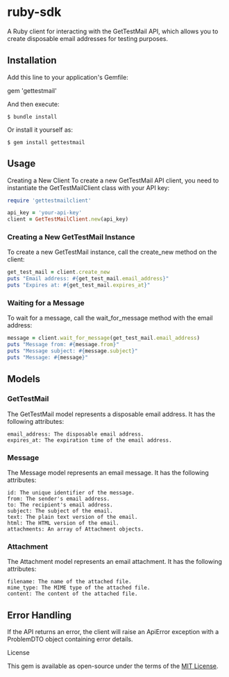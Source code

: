 # ruby-sdk

A Ruby client for interacting with the GetTestMail API, which allows you to create disposable email addresses for testing purposes.

## Installation

Add this line to your application's Gemfile:

gem 'gettestmail'


And then execute:

```
$ bundle install
```

Or install it yourself as:

```
$ gem install gettestmail
```

## Usage

Creating a New Client
To create a new GetTestMail API client, you need to instantiate the GetTestMailClient class with your API key:

```ruby
require 'gettestmailclient'

api_key = 'your-api-key'
client = GetTestMailClient.new(api_key)
```

### Creating a New GetTestMail Instance
To create a new GetTestMail instance, call the create_new method on the client:

```ruby
get_test_mail = client.create_new
puts "Email address: #{get_test_mail.email_address}"
puts "Expires at: #{get_test_mail.expires_at}"
```

### Waiting for a Message
To wait for a message, call the wait_for_message method with the email address:

```ruby
message = client.wait_for_message(get_test_mail.email_address)
puts "Message from: #{message.from}"
puts "Message subject: #{message.subject}"
puts "Message: #{message}"
```

## Models

### GetTestMail

The GetTestMail model represents a disposable email address. It has the following attributes:

```
email_address: The disposable email address.
expires_at: The expiration time of the email address.
```

### Message

The Message model represents an email message. It has the following attributes:

```
id: The unique identifier of the message.
from: The sender's email address.
to: The recipient's email address.
subject: The subject of the email.
text: The plain text version of the email.
html: The HTML version of the email.
attachments: An array of Attachment objects.
```

### Attachment

The Attachment model represents an email attachment. It has the following attributes:

```
filename: The name of the attached file.
mime_type: The MIME type of the attached file.
content: The content of the attached file.
```

## Error Handling


If the API returns an error, the client will raise an ApiError exception with a ProblemDTO object containing error details.


License

This gem is available as open-source under the terms of the [MIT License](https://opensource.org/licenses/MIT).